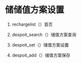 # 储储值方案设置

1. rechargelist（）首页

2. despoit_search（）储值方案查询

3. despoit_set（）储值方案设置

4. despoit_add（）储值方案保存